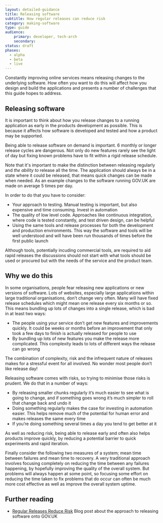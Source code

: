 ```yaml
---
layout: detailed-guidance
title: Releasing software
subtitle: How regular releases can reduce risk
category: making-software
type: guide
audience: 
    primary: developer, tech-arch
    secondary:
status: draft
phases:
  - alpha
  - beta
  - live
---
```

    
Constantly improving online services means releasing changes to the
underlying software. How often you want to do this will affect how you
design and build the applications and presents a number of challenges
that this guide hopes to address.

## Releasing software

It is important to think about how you release changes to a running
application as early in the products development as possible. This is
because it affects how software is developed and tested and how a
product may be supported.

Being able to release software on demand is important. 6 monthly or
longer release cycles are dangerous. Not only do new features rarely see
the light of day but fixing known problems have to fit within a rigid
release schedule. 

Note that it's important to make the distinction between releasing
regularly and _the ability to_ release all the time. The application
should always be in a state where it could be released, that means quick
changes can be made when needed. As an example changes to the software
running GOV.UK are made on average 5 times per day.

In order to do that you have to consider:

* Your approach to testing. Manual testing is important, but also
  expensive and time consuming. Invest in automation
* The quality of low level code. Approaches like continuous
  integration, where code is tested constantly, and test driven design,
  can be helpful
* Using the same tools and release processes for both the development and
  production environments. This way the software and tools will be well
  understood and will have been run thousands of times before the first
  public launch

Although tools, potentially incuding commercial tools, are required to
aid rapid releases the discussions should not start with what tools
should be used or procured but with the needs of the service and the product
team.


## Why we do this

In some organisations, people fear releasing new applications or new
versions of software. Lots of websites, especially large applications
within large traditional organisations, don’t change very often. Many
will have fixed release schedules which might mean one release every six
months or so. This means bundling up lots of changes into a single
release, which is bad in at least two ways:

* The people using your service don’t get new features and improvements
  quickly. It could be weeks or months before an improvement that only
  took a few days to finish is actually released for people to use
* By bundling up lots of new features you make the release more
  complicated. This complexity leads to lots of different ways the release
  can go wrong

The combination of complexity, risk and the infrequent nature of
releases makes for a stressful event for all involved. No wonder most
people don’t like release day!

Releasing software comes with risks, so trying to minimise those risks
is prudent. We do that in a number of ways:

* By releasing smaller chunks regularly it’s much easier to see what is
  going to change, and if something goes wrong it’s much simpler to roll
  that change back and undo it
* Doing something regularly makes the case for investing in automation
  easier. This helps remove much of the potential for human error and
  makes releases the same every time
* If you’re doing something several times a day you tend to get better at
  it

As well as reducing risk, being able to release early and often also
helps products improve quickly, by reducing a potential barrier to quick
experiments and rapid iteration.

Finally consider the following two measures of a system; mean time between
failures and mean time to recovery. A very traditional approach involves
focusing completely on reducing the time between any failures happening, by
hopefully improving the quality of the overall system. But problems will
always happen at some point, so focusing some effort on reducing the
time taken to fix problems that do occur can often be much more cost
effective as well as improve the overall system uptime.


## Further reading

* [Regular Releases Reduce Risk](http://digital.cabinetoffice.gov.uk/2012/11/02/regular-releases-reduce-risk/) Blog post about the approach to releasing software onto GOV.UK
